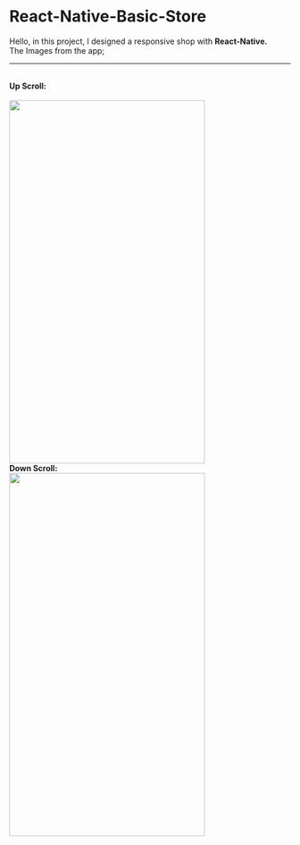 # React-Native-Basic-Store

Hello, in this project, I designed a responsive shop with <b>React-Native.</b><br>
The Images from the app;
<hr>

<br>
<b>Up Scroll:</b><br>
<br>
<img src="https://user-images.githubusercontent.com/99321522/215326537-cf01cb8e-bb86-429e-87cc-ec83cc0acbda.png" width="350" height="650" />
<br>
<b>Down Scroll:</b><br>


<img src="https://user-images.githubusercontent.com/99321522/215326629-6a734803-36f1-44b3-b22e-d5d96b6dbf8c.png" width="350" height="650" />

